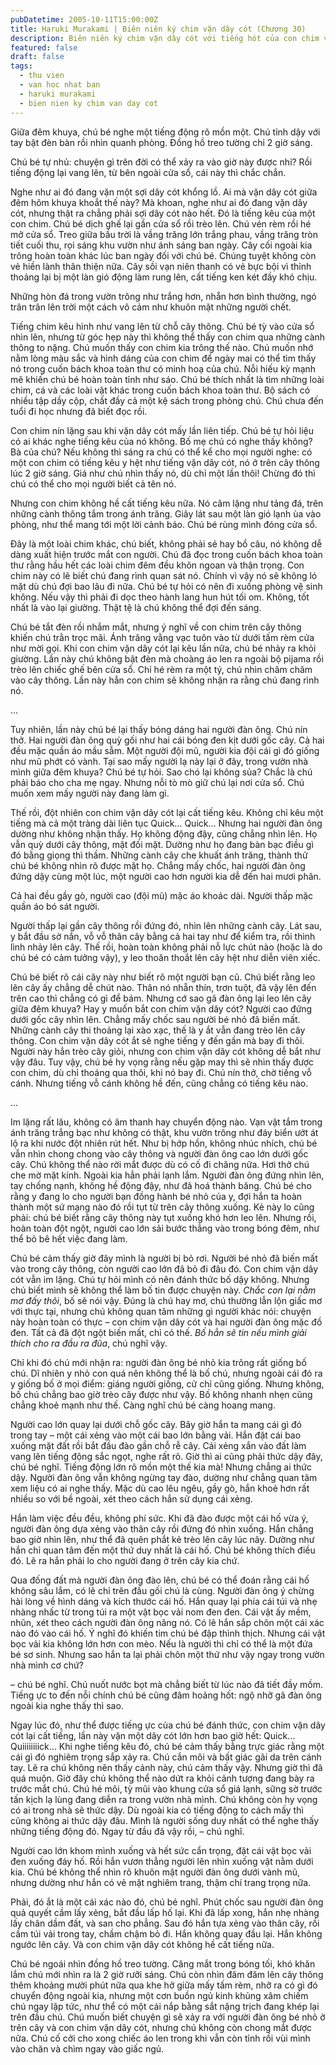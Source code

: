 ```yaml
---
pubDatetime: 2005-10-11T15:00:00Z
title: Haruki Murakami | Biên niên ký chim vặn dây cót (Chương 30)
description: Biên niên ký chim vặn dây cót với tiếng hót của con chim vặn dây cót chỉ vang lên vào những thời khắc quyết định, khi con người tỉnh thức những tiếng lòng thầm kín.
featured: false
draft: false
tags:
  - thu vien
  - van hoc nhat ban
  - haruki murakami
  - bien nien ky chim van day cot
---
```


Giữa đêm khuya, chú bé nghe một tiếng động rõ mồn một. Chú tỉnh dậy với tay bật đèn bàn rồi nhìn quanh phòng. Đồng hồ treo tường chỉ 2 giờ sáng.

Chú bé tự nhủ: chuyện gì trên đời có thể xảy ra vào giờ này được nhỉ? Rồi tiếng động lại vang lên, từ bên ngoài cửa sổ, cái này thì chắc chắn.

Nghe như ai đó đang vặn một sợi dây cót khổng lồ. Ai mà vặn dây cót giữa đêm hôm khuya khoắt thế này? Mà khoan, nghe như ai đó đang vặn dây cót, nhưng thật ra chẳng phải sợi dây cót nào hết. Đó là tiếng kêu của một con chim. Chú bé dịch ghế lại gần cửa sổ rồi trèo lên. Chú vén rèm rồi hé mở cửa sổ. Treo giữa bầu trời là vầng trăng lớn trắng phau, vầng trăng tròn tiết cuối thu, rọi sáng khu vườn như ánh sáng ban ngày. Cây cối ngoài kia trông hoàn toàn khác lúc ban ngày đối với chú bé. Chúng tuyệt không còn vẻ hiền lành thân thiện nữa. Cây sồi vạn niên thanh có vẻ bực bội vì thỉnh thoảng lại bị một làn gió động làm rung lên, cất tiếng ken két đầy khó chịu.

Những hòn đá trong vườn trông như trắng hơn, nhẵn hơn bình thường, ngó trân trân lên trời một cách vô cảm như khuôn mặt những người chết.

Tiếng chim kêu hình như vang lên từ chỗ cây thông. Chú bé tỳ vào cửa sổ nhìn lên, nhưng từ góc hẹp này thì không thể thấy con chim qua những cành thông to nặng. Chú muốn thấy con chim kia trông thế nào. Chú muốn nhớ nằm lòng màu sắc và hình dáng của con chim để ngày mai có thể tìm thấy nó trong cuốn bách khoa toàn thư có minh hoạ của chú. Nỗi hiếu kỳ mạnh mẽ khiến chú bé hoàn toàn tỉnh như sáo. Chú bé thích nhất là tìm những loài chim, cá và các loài vật khác trong cuốn bách khoa toàn thư. Bộ sách có nhiều tập dầy cộp, chất đầy cả một kệ sách trong phòng chú. Chú chưa đến tuổi đi học nhưng đã biết đọc rồi.

Con chim nín lặng sau khi vặn dây cót mấy lần liên tiếp. Chú bé tự hỏi liệu có ai khác nghe tiếng kêu của nó không. Bố mẹ chú có nghe thấy không? Bà của chú? Nếu không thì sáng ra chú có thể kể cho mọi người nghe: có một con chim có tiếng kêu y hệt như tiếng vặn dây cót, nó ở trên cây thông lúc 2 giờ sáng. Giá như chú nhìn thấy nó, dù chỉ một lần thôi! Chừng đó thì chú có thể cho mọi người biết cả tên nó.

Nhưng con chim không hề cất tiếng kêu nữa. Nó câm lặng như tảng đá, trên những cành thông tắm trong ánh trăng. Giây lát sau một làn gió lạnh ùa vào phòng, như thể mang tới một lời cảnh báo. Chú bé rùng mình đóng cửa sổ.

Đây là một loài chim khác, chú biết, không phải sẻ hay bồ câu, nó không dễ dàng xuất hiện trước mắt con người. Chú đã đọc trong cuốn bách khoa toàn thư rằng hầu hết các loài chim đêm đều khôn ngoan và thận trọng. Con chim này có lẽ biết chú đang rình quan sát nó. Chính vì vậy nó sẽ không ló mặt dù chú đợi bao lâu đi nữa. Chú bé tự hỏi có nên đi xuống phòng vệ sinh không. Nếu vậy thì phải đi dọc theo hành lang hun hút tối om. Không, tốt nhất là vào lại giường. Thật tệ là chú không thể đợi đến sáng.

Chú bé tắt đèn rồi nhắm mắt, nhưng ý nghĩ về con chim trên cây thông khiến chú trằn trọc mãi. Ánh trăng vằng vạc tuôn vào từ dưới tấm rèm cửa như mời gọi. Khi con chim vặn dây cót lại kêu lần nữa, chú bé nhảy ra khỏi giường. Lần này chú không bật đèn mà choàng áo len ra ngoài bộ pijama rồi trèo lên chiếc ghế bên cửa sổ. Chỉ hé rèm ra một tý, chú nhìn chăm chăm vào cây thông. Lần này hẳn con chim sẽ không nhận ra rằng chú đang rình nó.

…

Tuy nhiên, lần này chú bé lại thấy bóng dáng hai người đàn ông. Chú nín thở. Hai người đàn ông quỳ gối như hai cái bóng đen kịt dưới gốc cây. Cả hai đều mặc quần áo mầu sẫm. Một người đội mũ, người kia đội cái gì đó giống như mũ phớt có vành. Tại sao mấy người lạ này lại ở đây, trong vườn nhà mình giữa đêm khuya? Chú bé tự hỏi. Sao chó lại không sủa? Chắc là chú phải báo cho cha mẹ ngay. Nhưng nỗi tò mò giữ chú lại nơi cửa sổ. Chú muốn xem mấy người này đang làm gì.

Thế rồi, đột nhiên con chim vặn dây cót lại cất tiếng kêu. Không chỉ kêu một tiếng mà cả một tràng dài liên tục Quick… Quick… Nhưng hai người đàn ông dường như không nhận thấy. Họ không động đậy, cũng chẳng nhìn lên. Họ vẫn quỳ dưới cây thông, mặt đối mặt. Dường như họ đang bàn bạc điều gì đó bằng giọng thì thầm. Những cành cây che khuất ánh trăng, thành thử chú bé không nhìn rõ được mặt họ. Chẳng mấy chốc, hai người đàn ông đứng dậy cùng một lúc, một người cao hơn người kia dễ đến hai mươi phân.

Cả hai đều gầy gò, người cao (đội mũ) mặc áo khoác dài. Người thấp mặc quần áo bó sát người.

Người thấp lại gần cây thông rồi đứng đó, nhìn lên những cành cây. Lát sau, y bắt đầu sờ nắn, vỗ vỗ thân cây bằng cả hai tay như để kiểm tra, rồi thình lình nhảy lên cây. Thế rồi, hoàn toàn không phải nỗ lực chút nào (hoặc là do chú bé có cảm tưởng vậy), y leo thoăn thoắt lên cây hệt như diễn viên xiếc.

Chú bé biết rõ cái cây này như biết rõ một người bạn cũ. Chú biết rằng leo lên cây ấy chẳng dễ chút nào. Thân nó nhẵn thín, trơn tuột, đã vậy lên đến trên cao thì chẳng có gì để bám. Nhưng cớ sao gã đàn ông lại leo lên cây giữa đêm khuya? Hay y muốn bắt con chim vặn dây cót? Người cao đứng dưới gốc cây nhìn lên. Chẳng mấy chốc sau người bé nhỏ đã biến mất. Những cành cây thi thoảng lại xào xạc, thế là y ắt vẫn đang trèo lên cây thông. Con chim vặn dây cót ắt sẽ nghe tiếng y đến gần mà bay đi thôi. Người này hẳn trèo cây giỏi, nhưng con chim vặn dây cót không dễ bắt như vậy đâu. Tuy vậy, chú bé hy vọng rằng nếu gặp may thì sẽ nhìn thấy được con chim, dù chỉ thoáng qua thôi, khi nó bay đi. Chú nín thở, chờ tiếng vỗ cánh. Nhưng tiếng vỗ cánh không hề đến, cũng chẳng có tiếng kêu nào.

…

Im lặng rất lâu, không có âm thanh hay chuyển động nào. Vạn vật tắm trong ánh trăng trắng bạc như không có thật, khu vườn trông như đáy biển ướt át lộ ra khi nước đột nhiên rút hết. Như bị hớp hồn, không nhúc nhích, chú bé vẫn nhìn chong chong vào cây thông và người đàn ông cao lớn dưới gốc cây. Chú không thể nào rời mắt được dù có cố đi chăng nữa. Hơi thở chú che mờ mặt kính. Ngoài kia hẳn phải lạnh lắm. Người đàn ông đứng nhìn lên, tay chống nạnh, không hề động đậy, như đã hoá thành băng. Chú bé cho rằng y đang lo cho người bạn đồng hành bé nhỏ của y, đợi hắn ta hoàn thành một sứ mạng nào đó rồi tụt từ trên cây thông xuống. Kẻ này lo cũng phải: chú bé biết rằng cây thông này tụt xuống khó hơn leo lên. Nhưng rồi, hoàn toàn đột ngột, người cao lớn sải bước thẳng vào trong bóng đêm, như thể bỏ bê hết việc đang làm.

Chú bé cảm thấy giờ đây mình là người bị bỏ rơi. Người bé nhỏ đã biến mất vào trong cây thông, còn người cao lớn đã bỏ đi đâu đó. Con chim vặn dây cót vẫn im lặng. Chú tự hỏi mình có nên đánh thức bố dậy không. Nhưng chú biết mình sẽ không thể làm bố tin được chuyện này. _Chắc con lại nằm mơ đấy thôi_, bố sẽ nói vậy. Đúng là chú hay mơ, chú thường lẫn lộn giấc mơ với thực tại, nhưng chú không quan tâm những gì người khác nói: chuyện này hoàn toàn có thực – con chim vặn dây cót và hai người đàn ông mặc đồ đen. Tất cả đã đột ngột biến mất, chỉ có thế. _Bố hẳn sẽ tin nếu mình giải thích cho ra đầu ra đũa_, chú nghĩ vậy.

Chỉ khi đó chú mới nhận ra: người đàn ông bé nhỏ kia trông rất giống bố chú. Dĩ nhiên y nhỏ con quá nên không thể là bố chú, nhưng ngoài cái đó ra y giống bố ở mọi điểm: giáng người giống, cử chỉ cũng giống. Nhưng không, bố chú chẳng bao giờ trèo cây được như vậy. Bố không nhanh nhẹn cũng chẳng khoẻ mạnh như thế. Càng nghĩ chú bé càng hoang mang.

Người cao lớn quay lại dưới chỗ gốc cây. Bây giờ hắn ta mang cái gì đó trong tay – một cái xẻng vào một cái bao lớn bằng vải. Hắn đặt cái bao xuống mặt đất rồi bắt đầu đào gần chỗ rễ cây. Cái xẻng xắn vào đất làm vang lên tiếng động sắc ngọt, nghe rất rõ. Giờ thì ai cũng phải thức dậy đây, chú bé nghĩ. Tiếng động lớn rõ mồn một thế kia mà! Nhưng chẳng ai thức dậy. Người đàn ông vẫn không ngừng tay đào, dường như chẳng quan tâm xem liệu có ai nghe thấy. Mặc dù cao lêu ngêu, gầy gò, hắn khoẻ hơn rất nhiều so với bề ngoài, xét theo cách hắn sử dụng cái xẻng.

Hắn làm việc đều đều, không phí sức. Khi đã đào được một cái hố vừa ý, người đàn ông dựa xẻng vào thân cây rồi đứng đó nhìn xuống. Hắn chẳng bao giờ nhìn lên, như thể đã quên phắt kẻ trèo lên cây lúc nãy. Dường như hắn chỉ quan tâm đến một thứ duy nhất là cái hố. Chú bé không thích điều đó. Lẽ ra hắn phải lo cho người đang ở trên cây kia chứ.

Qua đống đất mà người đàn ông đào lên, chú bé có thể đoán rằng cái hố không sâu lắm, có lẽ chỉ trên đầu gối chú là cùng. Người đàn ông ý chừng hài lòng về hình dáng và kích thước cái hố. Hắn quay lại phía cái túi và nhẹ nhàng nhấc từ trong túi ra một vật bọc vải nom đen đen. Cái vật ấy mềm, nhũn, xét theo cách người đàn ông nâng nó. Có lẽ hắn sắp chôn một cái xác nào đó vào cái hố. Ý nghĩ đó khiến tim chú bé đập thình thịch. Nhưng cái vật bọc vải kia không lớn hơn con mèo. Nếu là người thì chỉ có thể là một đứa bé sơ sinh. Nhưng sao hắn ta lại phải chôn một thứ như vậy ngay trong vườn nhà mình cơ chứ?

– chú bé nghĩ. Chú nuốt nước bọt mà chẳng biết từ lúc nào đã tiết đầy mồm. Tiếng ực to đến nỗi chính chú bé cũng đâm hoảng hốt: ngộ nhỡ gã đàn ông ngoài kia nghe thấy thì sao.

Ngay lúc đó, như thể được tiếng ực của chú bé đánh thức, con chim vặn dây cót lại cất tiếng, lần này vặn một dây cót lớn hơn bao giờ hết: Quick… Quiiiiiiiick… Khi nghe tiếng kêu đó, chú bé cảm thấy bằng trực giác rằng một cái gì đó nghiêm trọng sắp xảy ra. Chú cắn môi và bất giác gãi da trên cánh tay. Lẽ ra chú không nên thấy cảnh này, chú cảm thấy vậy. Nhưng giờ thì đã quá muộn. Giờ đây chú không thể nào dứt ra khỏi cảnh tượng đang bày ra trước mắt chú. Chú hé môi, tỳ mũi vào khung cửa sổ giá lạnh, sững sờ trước tấn kịch lạ lùng đang diễn ra trong vườn nhà mình. Chú không còn hy vọng có ai trong nhà sẽ thức dậy. Dù ngoài kia có tiếng động to cách mấy thì cũng không ai thức dậy đâu. Mình là người sống duy nhất có thể nghe thấy những tiếng động đó. Ngay từ đầu đã vậy rồi, – chú nghĩ.

Người cao lớn khom mình xuống và hết sức cẩn trọng, đặt cái vật bọc vải đen xuống đáy hố. Rồi hắn vươn thẳng người lên nhìn xuống vật nằm dưới kia. Chú bé không thể nhìn rõ khuôn mặt người đàn ông dưới vành mũ, nhưng dường như hắn có vẻ mặt nghiêm trang, thậm chí trang trọng nữa.

Phải, đó ắt là một cái xác nào đó, chú bé nghĩ. Phút chốc sau người đàn ông quả quyết cầm lấy xẻng, bắt đầu lấp hố lại. Khi đã lấp xong, hắn nhẹ nhàng lấy chân dầm đất, và san cho phẳng. Sau đó hắn tựa xẻng vào thân cây, rồi cầm túi vải trong tay, chầm chậm bỏ đi. Hắn không quay đầu lại. Hắn không ngước lên cây. Và con chim vặn dây cót không hề cất tiếng nữa.

Chú bé ngoái nhìn đồng hồ treo tường. Căng mắt trong bóng tối, khó khăn lắm chú mới nhìn ra là 2 giờ rưỡi sáng. Chú còn nhìn đăm đăm lên cây thông thêm khoảng mười phút nữa qua khe hở giữa mấy tấm rèm, nhỡ ra có gì đó chuyển động ngoài kia, nhưng một cơn buồn ngủ kinh khủng xâm chiếm chú ngay lập tức, như thể có một cái nắp bằng sắt nặng trịch đang khép lại trên đầu chú. Chú muốn biết chuyện gì sẽ xảy ra với người đàn ông bé nhỏ ở trên cây và con chim vặn dây cót, nhưng chú không còn chong mắt được nữa. Chú cố cởi cho xong chiếc áo len trong khi vẫn còn tỉnh rồi vùi mình vào chăn và chìm ngay vào giấc ngủ.
